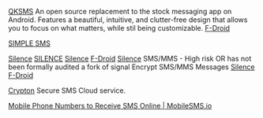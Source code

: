 
[QKSMS](https://github.com/moezbhatti/qksms)
An open source replacement to the stock messaging app on Android. Features a beautiful, intuitive, and clutter-free design that allows you to focus on what matters, while stil being customizable.
[F-Droid](https://f-droid.org/app/com.moez.QKSMS)

[SIMPLE SMS](https://github.com/SimpleMobileTools/Simple-SMS-Messenger)

[Silence](https://silence.im/)
[SILENCE](https://git.silence.dev/Silence/Silence-Android/)
[Silence](https://github.com/SilenceIM/Silence)
[F-Droid](https://f-droid.org/app/org.smssecure.smssecure)
[Silence](https://f-droid.org/packages/org.smssecure.smssecure)
SMS/MMS - High risk OR has not been formally audited
a fork of signal
Encrypt SMS/MMS Messages
[Silence](https://github.com/x13a/Silence)
[F-Droid](https://f-droid.org/app/me.lucky.silence)

[Crypton](https://crypton.sh/)
Secure SMS Cloud service.

[Mobile Phone Numbers to Receive SMS Online | MobileSMS.io](https://mobilesms.io/)
